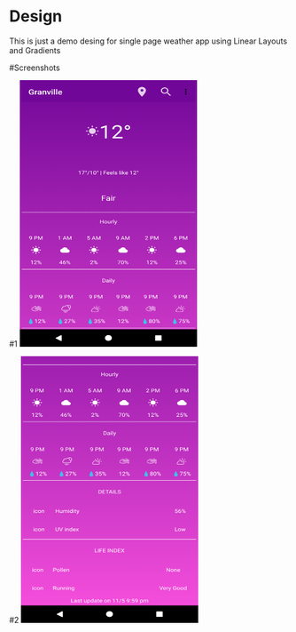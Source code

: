 # Design
This is just a demo desing for single page weather app using Linear Layouts and Gradients

#Screenshots

#1
<img src="https://github.com/thecoderslab/Design/blob/master/Screenshot_1526045515.png" height="480" width="320">

#2
<img src="https://github.com/thecoderslab/Design/blob/master/Screenshot_1526045534.png" height="480" width="320">

